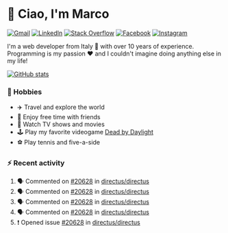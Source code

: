 # 👋 Ciao, I'm Marco

[![Gmail](https://img.shields.io/badge/Gmail-%23BB001B?style=flat-square&logo=gmail&logoColor=white)](mailto:gremo1982@gmail.com)
[![LinkedIn](https://img.shields.io/badge/LinkedIn-%230e76a8?style=flat-square&logo=linkedin)](https://www.linkedin.com/in/marco-polichetti)
[![Stack Overflow](https://img.shields.io/stackexchange/stackoverflow/r/220180?style=flat&logo=stackoverflow&label=Stack%20Overflow&color=%23F47F24)](https://stackoverflow.com/users/220180)
[![Facebook](https://img.shields.io/badge/-Facebook-%234267B2?style=flat-square&logo=facebook&logoColor=white)](https://www.facebook.com/marco.poliketti)
[![Instagram](https://img.shields.io/badge/-Instagram-%23C13584?style=flat-square&logo=instagram&logoColor=white)](https://www.instagram.com/marco.gremo)

I'm a web developer from Italy 🍕 with over 10 years of experience. Programming is my passion ❤️ and I couldn't imagine doing anything else in my life!

[![GitHub stats](https://github-readme-stats.vercel.app/api?username=gremo&show_icons=true&rank_icon=github&theme=transparent)](https://github.com/anuraghazra/github-readme-stats)

### 📅 Hobbies

- ✈️ Travel and explore the world
- 🍻 Enjoy free time with friends
- 🎥 Watch TV shows and movies
- 🕹️ Play my favorite videogame [Dead by Daylight](https://deadbydaylight.com)
- ⚽ Play tennis and five-a-side

### ⚡ Recent activity

<!--START_SECTION:activity-->
1. 🗣 Commented on [#20628](https://github.com/directus/directus/issues/20628#issuecomment-1839033318) in [directus/directus](https://github.com/directus/directus)
2. 🗣 Commented on [#20628](https://github.com/directus/directus/issues/20628#issuecomment-1838895743) in [directus/directus](https://github.com/directus/directus)
3. 🗣 Commented on [#20628](https://github.com/directus/directus/issues/20628#issuecomment-1838820751) in [directus/directus](https://github.com/directus/directus)
4. 🗣 Commented on [#20628](https://github.com/directus/directus/issues/20628#issuecomment-1838742974) in [directus/directus](https://github.com/directus/directus)
5. ❗ Opened issue [#20628](https://github.com/directus/directus/issues/20628) in [directus/directus](https://github.com/directus/directus)
<!--END_SECTION:activity-->
